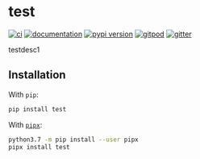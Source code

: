# test

[![ci](https://github.com/None/test/workflows/ci/badge.svg)](https://github.com/None/test/actions?query=workflow%3Aci)
[![documentation](https://img.shields.io/badge/docs-mkdocs%20material-blue.svg?style=flat)](https://None.github.io/test/)
[![pypi version](https://img.shields.io/pypi/v/test.svg)](https://pypi.org/project/test/)
[![gitpod](https://img.shields.io/badge/gitpod-workspace-blue.svg?style=flat)](https://gitpod.io/#https://github.com/None/test)
[![gitter](https://badges.gitter.im/join%20chat.svg)](https://gitter.im/test/community)

testdesc1

## Installation

With `pip`:
```bash
pip install test
```

With [`pipx`](https://github.com/pipxproject/pipx):
```bash
python3.7 -m pip install --user pipx
pipx install test
```
